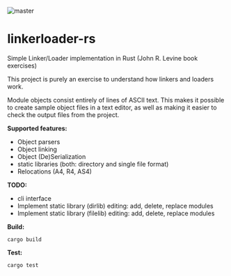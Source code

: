 ![master](https://github.com/nineonine/linkerloader-rs/actions/workflows/rust.yml/badge.svg)

# linkerloader-rs

Simple Linker/Loader implementation in Rust (John R. Levine book exercises)

This project is purely an exercise to understand how linkers and loaders work.

Module objects consist entirely of lines of ASCII text. This makes it possible to create sample object files in a text editor, as well as making it easier to check the output files from the project.

**Supported features:**
* Object parsers
* Object linking
* Object (De)Serialization
* static libraries (both: directory and single file format)
* Relocations (A4, R4, AS4)

**TODO:**
* cli interface
* Implement static library (dirlib) editing: add, delete, replace modules
* Implement static library (filelib) editing: add, delete, replace modules

**Build:**
```
cargo build
```

**Test:**
```
cargo test
```
